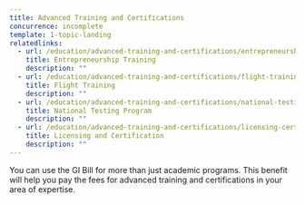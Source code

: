 ```yaml
---
title: Advanced Training and Certifications
concurrence: incomplete
template: 1-topic-landing
relatedlinks:
  - url: /education/advanced-training-and-certifications/entrepreneurship-training
    title: Entrepreneurship Training
    description: ""
  - url: /education/advanced-training-and-certifications/flight-training
    title: Flight Training
    description: ""
  - url: /education/advanced-training-and-certifications/national-testing-program
    title: National Testing Program
    description: "" 
  - url: /education/advanced-training-and-certifications/licensing-certification
    title: Licensing and Certification
    description: "" 
---
```


You can use the GI Bill for more than just academic programs. This benefit will help you pay the fees for advanced training and certifications in your area of expertise.

